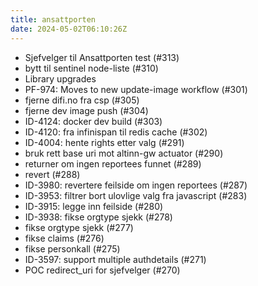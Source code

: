 ```yaml
---
title: ansattporten
date: 2024-05-02T06:10:26Z
---
```

- Sjefvelger til Ansattporten test (#313)
- bytt til sentinel node-liste (#310)
- Library upgrades
- PF-974: Moves to new update-image workflow (#301)
- fjerne difi.no fra csp (#305)
- fjerne dev image push (#304)
- ID-4124: docker dev build (#303)
- ID-4120: fra infinispan til redis cache (#302)
- ID-4004: hente rights etter valg (#291)
- bruk rett base uri mot altinn-gw actuator (#290)
- returner om ingen reportees funnet (#289)
- revert (#288)
- ID-3980: revertere feilside om ingen reportees (#287)
- ID-3953: filtrer bort ulovlige valg fra javascript (#283)
- ID-3915: legge inn feilside (#280)
- ID-3938: fikse orgtype sjekk (#278)
- fikse orgtype sjekk (#277)
- fikse claims (#276)
- fikse personkall (#275)
- ID-3597: support multiple authdetails  (#271)
- POC redirect_uri for sjefvelger (#270)

